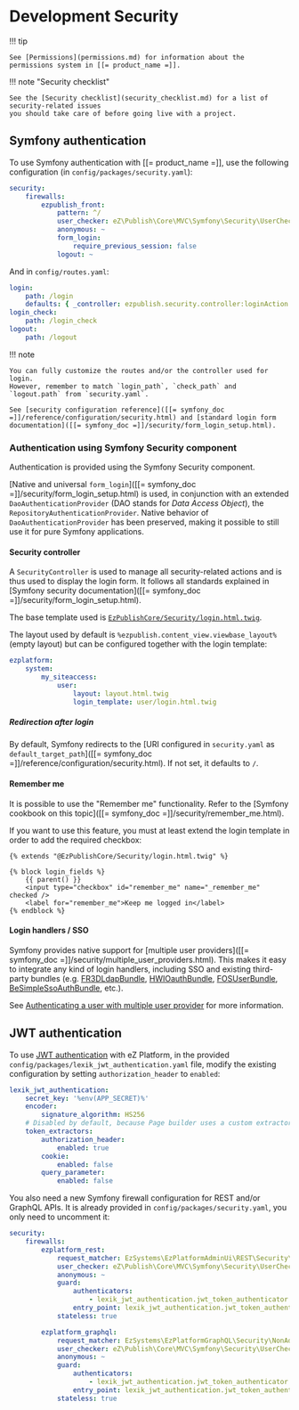 # Development Security

!!! tip

    See [Permissions](permissions.md) for information about the permissions system in [[= product_name =]].

!!! note "Security checklist"

    See the [Security checklist](security_checklist.md) for a list of security-related issues
    you should take care of before going live with a project.

## Symfony authentication

To use Symfony authentication with [[= product_name =]], use the following configuration (in `config/packages/security.yaml`):

``` yaml
security:
    firewalls:
        ezpublish_front:
            pattern: ^/
            user_checker: eZ\Publish\Core\MVC\Symfony\Security\UserChecker
            anonymous: ~
            form_login:
                require_previous_session: false
            logout: ~
```

And in `config/routes.yaml`:

``` yaml
login:
    path: /login
    defaults: { _controller: ezpublish.security.controller:loginAction }
login_check:
    path: /login_check
logout:
    path: /logout
```

!!! note

    You can fully customize the routes and/or the controller used for login.
    However, remember to match `login_path`, `check_path` and `logout.path` from `security.yaml`.

    See [security configuration reference]([[= symfony_doc =]]/reference/configuration/security.html) and [standard login form documentation]([[= symfony_doc =]]/security/form_login_setup.html).

### Authentication using Symfony Security component

Authentication is provided using the Symfony Security component.

[Native and universal `form_login`]([[= symfony_doc =]]/security/form_login_setup.html) is used, in conjunction with an extended `DaoAuthenticationProvider` (DAO stands for *Data Access Object*), the `RepositoryAuthenticationProvider`. Native behavior of `DaoAuthenticationProvider` has been preserved, making it possible to still use it for pure Symfony applications.

#### Security controller

A `SecurityController` is used to manage all security-related actions and is thus used to display the login form. It follows all standards explained in [Symfony security documentation]([[= symfony_doc =]]/security/form_login_setup.html).

The base template used is [`EzPublishCore/Security/login.html.twig`](https://github.com/ibexa/core/blob/main/eZ/Bundle/EzPublishCoreBundle/Resources/views/Security/login.html.twig).

The layout used by default is `%ezpublish.content_view.viewbase_layout%` (empty layout) but can be configured together with the login template:

``` yaml
ezplatform:
    system:
        my_siteaccess:
            user:
                layout: layout.html.twig
                login_template: user/login.html.twig
```

##### Redirection after login

By default, Symfony redirects to the [URI configured in `security.yaml` as `default_target_path`]([[= symfony_doc =]]/reference/configuration/security.html). If not set, it defaults to `/`.

#### Remember me

It is possible to use the "Remember me" functionality.
Refer to the [Symfony cookbook on this topic]([[= symfony_doc =]]/security/remember_me.html).

If you want to use this feature, you must at least extend the login template in order to add the required checkbox:

``` html+twig
{% extends "@EzPublishCore/Security/login.html.twig" %}

{% block login_fields %}
    {{ parent() }}
    <input type="checkbox" id="remember_me" name="_remember_me" checked />
    <label for="remember_me">Keep me logged in</label>
{% endblock %}
```

#### Login handlers / SSO

Symfony provides native support for [multiple user providers]([[= symfony_doc =]]/security/multiple_user_providers.html). This makes it easy to integrate any kind of login handlers, including SSO and existing third-party bundles (e.g. [FR3DLdapBundle](https://github.com/Maks3w/FR3DLdapBundle), [HWIOauthBundle](https://github.com/hwi/HWIOAuthBundle), [FOSUserBundle](https://github.com/FriendsOfSymfony/FOSUserBundle), [BeSimpleSsoAuthBundle](http://github.com/BeSimple/BeSimpleSsoAuthBundle), etc.).

See [Authenticating a user with multiple user provider](user_management/user_management.md#authenticating-user-with-multiple-user-providers) for more information.

## JWT authentication

To use [JWT authentication](https://jwt.io/) with eZ Platform, in the provided ` config/packages/lexik_jwt_authentication.yaml` file,
modify the existing configuration by setting `authorization_header` to `enabled`:

``` yaml hl_lines="8"
lexik_jwt_authentication:
    secret_key: '%env(APP_SECRET)%'
    encoder:
        signature_algorithm: HS256
    # Disabled by default, because Page builder uses a custom extractor
    token_extractors:
        authorization_header:
            enabled: true
        cookie:
            enabled: false
        query_parameter:
            enabled: false
```

You also need a new Symfony firewall configuration for REST and/or GraphQL APIs.
It is already provided in `config/packages/security.yaml`, you only need to uncomment it:

``` yaml
security:
    firewalls:
        ezplatform_rest:
            request_matcher: EzSystems\EzPlatformAdminUi\REST\Security\NonAdminRESTRequestMatcher
            user_checker: eZ\Publish\Core\MVC\Symfony\Security\UserChecker
            anonymous: ~
            guard:
                authenticators:
                    - lexik_jwt_authentication.jwt_token_authenticator
                entry_point: lexik_jwt_authentication.jwt_token_authenticator
            stateless: true

        ezplatform_graphql:
            request_matcher: EzSystems\EzPlatformGraphQL\Security\NonAdminGraphQLRequestMatcher
            user_checker: eZ\Publish\Core\MVC\Symfony\Security\UserChecker
            anonymous: ~
            guard:
                authenticators:
                    - lexik_jwt_authentication.jwt_token_authenticator
                entry_point: lexik_jwt_authentication.jwt_token_authenticator
            stateless: true
```
